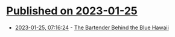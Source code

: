 # [Published on 2023-01-25](index.md)

* [2023-01-25, 07:16:24](https://news.ycombinator.com/item?id=34515361) - [The Bartender Behind the Blue Hawaii](https://www.newyorker.com/news/afterword/the-bartender-behind-the-blue-hawaii)
